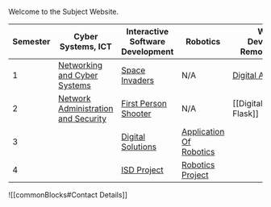 
Welcome to the Subject Website. 

| Semester | Cyber Systems, ICT                                                                                                                          | Interactive Software Development                                                       | Robotics                                                                                               | Website Development<br>Remote Learning                                           |
| -------- | ------------------------------------------------------------------------------------------------------------------------------------------- | -------------------------------------------------------------------------------------- | ------------------------------------------------------------------------------------------------------ | -------------------------------------------------------------------------------- |
| 1        | [Networking and Cyber Systems](Cyber/1%20-%20Networking%20and%20Cyber%20Systems/Networking%20and%20Cyber%20Systems.md)                      | [Space Invaders](ISD/1%20-%20Digital%20Assets/Space%20Invaders.md)                     | N/A                                                                                                    | [Digital Assets (Flask)](/WebDev/1-Digital-Assets/Digital%20Assets%20(Flask).md) |
| 2        | [Network Administration and Security](Cyber/2%20-%20Network%20Administration%20and%20Security/Network%20Administration%20and%20Security.md) | [First Person Shooter](ISD/2%20-%20Digital%20Applications/First%20Person%20Shooter.md) | N/A                                                                                                    | [[DigitalApplications-Flask]]                                                    |
| 3        |                                                                                                                                             | [Digital Solutions](ISD/3%20-%20Digital%20Solutions/Digital%20Solutions.md)            | [Application Of Robotics](Robotics/3%20-%20Application%20of%20Robotics/Application%20Of%20Robotics.md) |                                                                                  |
| 4        |                                                                                                                                             | [ISD Project](ISD/4%20-%20Project/ISD%20Project.md)                                    | [Robotics Project](Robotics/4%20-%20Project/Robotics%20Project.md)                                     |                                                                                  |

![[commonBlocks#Contact Details]]
